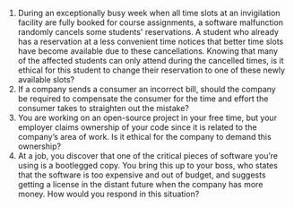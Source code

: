 
1. During an exceptionally busy week when all time slots at an invigilation facility are fully booked for course assignments, a software malfunction randomly cancels some students' reservations. A student who already has a reservation at a less convenient time notices that better time slots have become available due to these cancellations. Knowing that many of the affected students can only attend during the cancelled times, is it ethical for this student to change their reservation to one of these newly available slots?
2. If a company sends a consumer an incorrect bill, should the company be required to compensate the consumer for the time and effort the consumer takes to straighten out the mistake?
3. You are working on an open-source project in your free time, but your employer claims ownership of your code since it is related to the company’s area of work. Is it ethical for the company to demand this ownership?
4. At a job, you discover that one of the critical pieces of software you’re using is a bootlegged copy. You bring this up to your boss, who states that the software is too expensive and out of budget, and suggests getting a license in the distant future when the company has more money. How would you respond in this situation?

